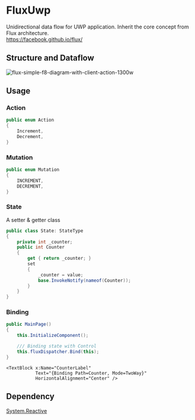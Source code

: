 # FluxUwp
Unidirectional data flow for UWP application. Inherit the core concept from Flux architecture.  
https://facebook.github.io/flux/

## Structure and Dataflow
![flux-simple-f8-diagram-with-client-action-1300w](https://user-images.githubusercontent.com/33407061/116772485-5f89b080-aa8a-11eb-9d70-79f8b8f9ac3d.png)

## Usage
### Action
```c#
public enum Action
{
    Increment,
    Decrement,
}
```

### Mutation
```c#
public enum Mutation
{
    INCREMENT,
    DECREMENT,
}
```

### State
A setter & getter class
```c#
public class State: StateType
{
    private int _counter;
    public int Counter
    {
        get { return _counter; }
        set
        {
            _counter = value;
            base.InvokeNotify(nameof(Counter));
        }
    }
}
```

### Binding
```c#
public MainPage()
{
    this.InitializeComponent();

    /// Binding state with Control
    this.fluxDispatcher.Bind(this);
}
```

```xaml
<TextBlock x:Name="CounterLabel"
           Text="{Binding Path=Counter, Mode=TwoWay}"
           HorizontalAlignment="Center" />
```

## Dependency
[System.Reactive](https://www.nuget.org/packages/System.Reactive)
